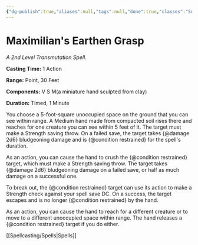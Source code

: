 ```yaml
---
{"dg-publish":true,"aliases":null,"tags":null,"done":true,"classes":"Sorcerer, Wizard,","spellLevel":2,"school":"Transmutation","source":"XGE","permalink":"/spells/maximilian-s-earthen-grasp/","dgHomeLink":false,"dgPassFrontmatter":true}
---
```


# Maximilian's Earthen Grasp
*A 2nd Level Transmutation Spell.*

**Casting Time:** 1 Action

**Range:** Point, 30 Feet

**Components:** V S M(a miniature hand sculpted from clay)

**Duration:** Timed, 1 Minute

You choose a 5-foot-square unoccupied space on the ground that you can see within range. A Medium hand made from compacted soil rises there and reaches for one creature you can see within 5 feet of it. The target must make a Strength saving throw. On a failed save, the target takes {@damage 2d6} bludgeoning damage and is {@condition restrained} for the spell's duration.



As an action, you can cause the hand to crush the {@condition restrained} target, which must make a Strength saving throw. The target takes {@damage 2d6} bludgeoning damage on a failed save, or half as much damage on a successful one.



To break out, the {@condition restrained} target can use its action to make a Strength check against your spell save DC. On a success, the target escapes and is no longer {@condition restrained} by the hand.



As an action, you can cause the hand to reach for a different creature or to move to a different unoccupied space within range. The hand releases a {@condition restrained} target if you do either.

[[Spellcasting/Spells|Spells]]